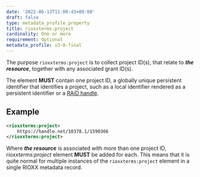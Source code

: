 ```yaml
---
date: '2022-06-13T11:00:43+00:00'
draft: false
type: metadata_profile_property
title: rioxxterms:project
cardinality: One or more
requirement: Optional
metadata_profile: v3-0-final
---
```

The purpose `rioxxterms:project` is to collect project ID(s), that relate to ***the resource***, together with any associated grant ID(s).

The element **MUST** contain one project ID, a globally unique persistent identifier that identifies a project, such as a local identifier rendered as a persistent identifier or a [RAiD handle](https://www.raid.org.au). 

## Example

```xml
<rioxxterms:project>
    https://handle.net/10378.1/1590366
</rioxxterms:project>
```

Where ***the resource*** is associated with more than one project ID, *rioxxterms:project* element **MUST** be added for each. This means that it is quite normal for multiple instances of the `rioxxterms:project` element in a single RIOXX metadata record.


